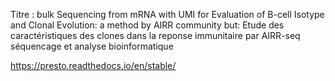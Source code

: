 Titre : bulk Sequencing from mRNA with UMI for Evaluation of B-cell Isotype and Clonal Evolution: a method by AIRR community
but: Etude des caractéristiques des clones dans la reponse immunitaire par AIRR-seq séquencage et analyse bioinformatique



https://presto.readthedocs.io/en/stable/
